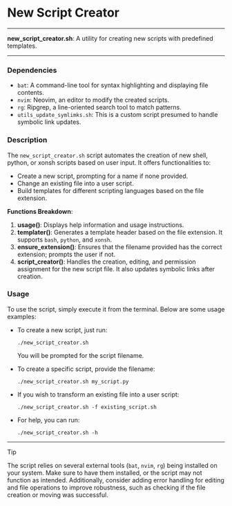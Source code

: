 # New Script Creator

---

**new_script_creator.sh**: A utility for creating new scripts with predefined templates.

---

### Dependencies

- `bat`: A command-line tool for syntax highlighting and displaying file contents.
- `nvim`: Neovim, an editor to modify the created scripts.
- `rg`: Ripgrep, a line-oriented search tool to match patterns.
- `utils_update_symlimks.sh`: This is a custom script presumed to handle symbolic link updates.

### Description

The `new_script_creator.sh` script automates the creation of new shell, python, or xonsh scripts based on user input. It offers functionalities to:

- Create a new script, prompting for a name if none provided.
- Change an existing file into a user script.
- Build templates for different scripting languages based on the file extension.

**Functions Breakdown**:

1. **usage()**: Displays help information and usage instructions.
2. **templater()**: Generates a template header based on the file extension. It supports `bash`, `python`, and `xonsh`.
3. **ensure_extension()**: Ensures that the filename provided has the correct extension; prompts the user if not.
4. **script_creator()**: Handles the creation, editing, and permission assignment for the new script file. It also updates symbolic links after creation.

### Usage

To use the script, simply execute it from the terminal. Below are some usage examples:

- To create a new script, just run:
  ```
  ./new_script_creator.sh
  ```
  You will be prompted for the script filename.

- To create a specific script, provide the filename:
  ```
  ./new_script_creator.sh my_script.py
  ```

- If you wish to transform an existing file into a user script:
  ```
  ./new_script_creator.sh -f existing_script.sh
  ```

- For help, you can run:
  ```
  ./new_script_creator.sh -h
  ```

---

> [!TIP] 
> The script relies on several external tools (`bat`, `nvim`, `rg`) being installed on your system. Make sure to have them installed, or the script may not function as intended. Additionally, consider adding error handling for editing and file operations to improve robustness, such as checking if the file creation or moving was successful.